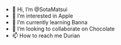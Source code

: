 - 👋 Hi, I’m @SotaMatsui
- 👀 I’m interested in Apple
- 🌱 I’m currently learning Banna
- 💞️ I’m looking to collaborate on Chocolate
- 📫 How to reach me Durian

<!---
SotaMatsui/SotaMatsui is a ✨ special ✨ repository because its `README.md` (this file) appears on your GitHub profile.
You can click the Preview link to take a look at your changes.
--->
